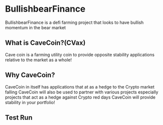 # BullishbearFinance
BullishbearFinance is a defi farming project that looks to have bullish momentum in the bear market

## What is CaveCoin?(CVax) 
Cave coin is a farming utility coin to provide opposite stability applications relative to the market as a whole!
 
## Why CaveCoin? 
CaveCoin in itself has applications that at as a hedge to the Crypto market falling 
CaveCoin will also be used to partner with various projects especially projects that act as a hedge against Crypto red days
CaveCoin will provide stability in your portfolio!

## Test Run
